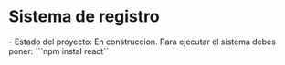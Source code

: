 <h1> Sistema de registro </h1>
- Estado del proyecto: En construccion.
Para ejecutar el sistema debes poner:
```npm instal react``
